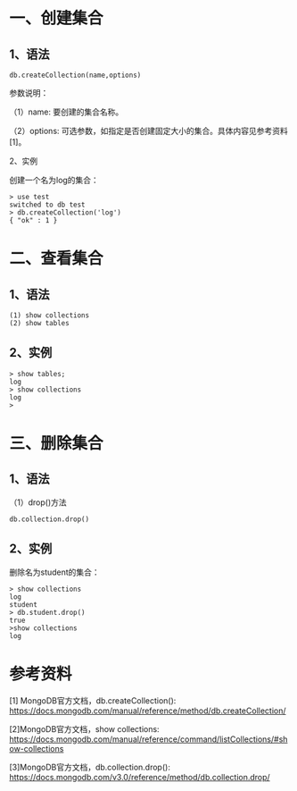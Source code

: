 # 一、创建集合

## 1、语法

```
db.createCollection(name,options)
```

参数说明：

（1）name: 要创建的集合名称。

（2）options: 可选参数，如指定是否创建固定大小的集合。具体内容见参考资料[1]。

2、实例

创建一个名为log的集合：

```
> use test
switched to db test
> db.createCollection('log')
{ "ok" : 1 }
```

# 二、查看集合

## 1、语法

```
(1) show collections
(2) show tables
```

## 2、实例

```
> show tables;
log
> show collections
log
>   
```

# 三、删除集合

## 1、语法

（1）drop()方法

```
db.collection.drop()
```

## 2、实例

删除名为student的集合：

```
> show collections
log
student
> db.student.drop()
true
>show collections
log
```

# 参考资料

[1] MongoDB官方文档，db.createCollection(): https://docs.mongodb.com/manual/reference/method/db.createCollection/

[2]MongoDB官方文档，show collections: https://docs.mongodb.com/manual/reference/command/listCollections/#show-collections

[3]MongoDB官方文档，db.collection.drop(): https://docs.mongodb.com/v3.0/reference/method/db.collection.drop/